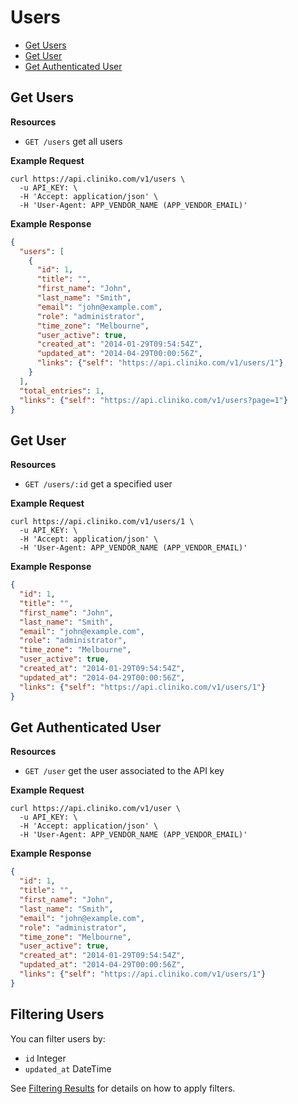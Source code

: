 Users
============

* [Get Users](#get-users "This will return all users.")
* [Get User](#get-user "This will return a specified user.")
* [Get Authenticated User](#get-authenticated-user "This will return a specified user.")

Get Users
----------------

**Resources**
* ```GET /users``` get all users

**Example Request**
```shell
curl https://api.cliniko.com/v1/users \
  -u API_KEY: \
  -H 'Accept: application/json' \
  -H 'User-Agent: APP_VENDOR_NAME (APP_VENDOR_EMAIL)'
```

**Example Response**
```json
{
  "users": [
    {
      "id": 1,
      "title": "",
      "first_name": "John",
      "last_name": "Smith",
      "email": "john@example.com",
      "role": "administrator",
      "time_zone": "Melbourne",
      "user_active": true,
      "created_at": "2014-01-29T09:54:54Z",
      "updated_at": "2014-04-29T00:00:56Z",
      "links": {"self": "https://api.cliniko.com/v1/users/1"}
    }
  ],
  "total_entries": 1,
  "links": {"self": "https://api.cliniko.com/v1/users?page=1"}
}
```

Get User
------------

**Resources**
* ```GET /users/:id``` get a specified user

**Example Request**
```shell
curl https://api.cliniko.com/v1/users/1 \
  -u API_KEY: \
  -H 'Accept: application/json' \
  -H 'User-Agent: APP_VENDOR_NAME (APP_VENDOR_EMAIL)'
```

**Example Response**
```json
{
  "id": 1,
  "title": "",
  "first_name": "John",
  "last_name": "Smith",
  "email": "john@example.com",
  "role": "administrator",
  "time_zone": "Melbourne",
  "user_active": true,
  "created_at": "2014-01-29T09:54:54Z",
  "updated_at": "2014-04-29T00:00:56Z",
  "links": {"self": "https://api.cliniko.com/v1/users/1"}
}
```


Get Authenticated User
------------

**Resources**
* ```GET /user``` get the user associated to the API key

**Example Request**
```shell
curl https://api.cliniko.com/v1/user \
  -u API_KEY: \
  -H 'Accept: application/json' \
  -H 'User-Agent: APP_VENDOR_NAME (APP_VENDOR_EMAIL)'
```

**Example Response**
```json
{
  "id": 1,
  "title": "",
  "first_name": "John",
  "last_name": "Smith",
  "email": "john@example.com",
  "role": "administrator",
  "time_zone": "Melbourne",
  "user_active": true,
  "created_at": "2014-01-29T09:54:54Z",
  "updated_at": "2014-04-29T00:00:56Z",
  "links": {"self": "https://api.cliniko.com/v1/users/1"}
}
```

Filtering Users
----------------

You can filter users by:
* ```id``` Integer
* ```updated_at``` DateTime

See [Filtering Results](https://github.com/redguava/cliniko-api#filtering-results) for details on how to apply filters.
